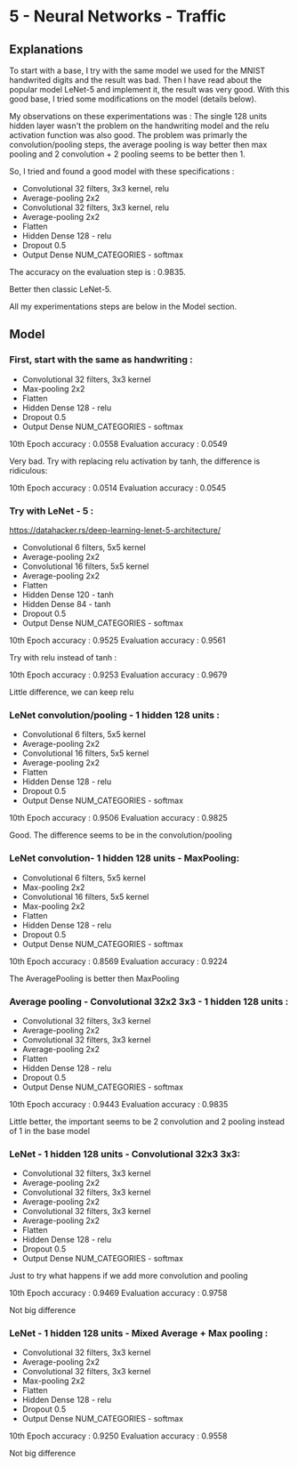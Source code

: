 # 5 - Neural Networks - Traffic

## Explanations

To start with a base, I try with the same model we used for the MNIST handwrited digits and the result was bad. Then I have read about the popular model LeNet-5 and implement it, the result was very good. With this good base, I tried some modifications on the model (details below).

My observations on these experimentations was : The single 128 units hidden layer wasn't the problem on the handwriting model and the relu activation function was also good. The problem was primarly the convolution/pooling steps, the average pooling is way better then max pooling and 2 convolution + 2 pooling seems to be better then 1.

So, I tried and found a good model with these specifications :

- Convolutional 32 filters, 3x3 kernel, relu
- Average-pooling 2x2
- Convolutional 32 filters, 3x3 kernel, relu
- Average-pooling 2x2
- Flatten
- Hidden Dense 128 - relu
- Dropout 0.5
- Output Dense NUM_CATEGORIES - softmax

The accuracy on the evaluation step is : 0.9835.

Better then classic LeNet-5.

All my experimentations steps are below in the Model section.

## Model

### First, start with the same as handwriting :

- Convolutional 32 filters, 3x3 kernel
- Max-pooling 2x2
- Flatten
- Hidden Dense 128 - relu
- Dropout 0.5
- Output Dense NUM_CATEGORIES - softmax

10th Epoch accuracy : 0.0558
Evaluation accuracy : 0.0549

Very bad. Try with replacing relu activation by tanh, the difference is ridiculous:

10th Epoch accuracy : 0.0514
Evaluation accuracy : 0.0545


### Try with LeNet - 5 :

https://datahacker.rs/deep-learning-lenet-5-architecture/

- Convolutional 6 filters, 5x5 kernel
- Average-pooling 2x2
- Convolutional 16 filters, 5x5 kernel
- Average-pooling 2x2
- Flatten
- Hidden Dense 120 - tanh
- Hidden Dense 84 - tanh
- Dropout 0.5
- Output Dense NUM_CATEGORIES - softmax

10th Epoch accuracy : 0.9525
Evaluation accuracy : 0.9561

Try with relu instead of tanh :

10th Epoch accuracy : 0.9253
Evaluation accuracy : 0.9679

Little difference, we can keep relu

### LeNet convolution/pooling - 1 hidden 128 units :

- Convolutional 6 filters, 5x5 kernel
- Average-pooling 2x2
- Convolutional 16 filters, 5x5 kernel
- Average-pooling 2x2
- Flatten
- Hidden Dense 128 - relu
- Dropout 0.5
- Output Dense NUM_CATEGORIES - softmax

10th Epoch accuracy : 0.9506
Evaluation accuracy : 0.9825

Good. The difference seems to be in the convolution/pooling

### LeNet convolution- 1 hidden 128 units - MaxPooling:

- Convolutional 6 filters, 5x5 kernel
- Max-pooling 2x2
- Convolutional 16 filters, 5x5 kernel
- Max-pooling 2x2
- Flatten
- Hidden Dense 128 - relu
- Dropout 0.5
- Output Dense NUM_CATEGORIES - softmax

10th Epoch accuracy : 0.8569
Evaluation accuracy : 0.9224

The AveragePooling is better then MaxPooling

### Average pooling - Convolutional 32x2 3x3 - 1 hidden 128 units :

- Convolutional 32 filters, 3x3 kernel
- Average-pooling 2x2
- Convolutional 32 filters, 3x3 kernel
- Average-pooling 2x2
- Flatten
- Hidden Dense 128 - relu
- Dropout 0.5
- Output Dense NUM_CATEGORIES - softmax

10th Epoch accuracy : 0.9443
Evaluation accuracy : 0.9835

Little better, the important seems to be 2 convolution and 2 pooling instead of 1 in the base model

### LeNet - 1 hidden 128 units - Convolutional 32x3 3x3:

- Convolutional 32 filters, 3x3 kernel
- Average-pooling 2x2
- Convolutional 32 filters, 3x3 kernel
- Average-pooling 2x2
- Convolutional 32 filters, 3x3 kernel
- Average-pooling 2x2
- Flatten
- Hidden Dense 128 - relu
- Dropout 0.5
- Output Dense NUM_CATEGORIES - softmax

Just to try what happens if we add more convolution and pooling

10th Epoch accuracy : 0.9469
Evaluation accuracy : 0.9758

Not big difference

### LeNet - 1 hidden 128 units - Mixed Average + Max pooling :

- Convolutional 32 filters, 3x3 kernel
- Average-pooling 2x2
- Convolutional 32 filters, 3x3 kernel
- Max-pooling 2x2
- Flatten
- Hidden Dense 128 - relu
- Dropout 0.5
- Output Dense NUM_CATEGORIES - softmax

10th Epoch accuracy : 0.9250
Evaluation accuracy : 0.9558

Not big difference